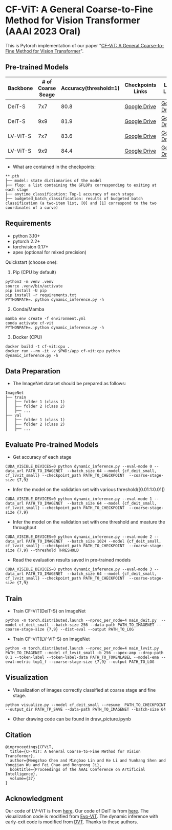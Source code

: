 
# CF-ViT: A General Coarse-to-Fine Method for Vision Transformer (AAAI 2023 Oral)
This is Pytorch implementation of our paper "[CF-ViT: A General Coarse-to-Fine Method for Vision Transformer](https://arxiv.org/abs/2203.03821)".

## Pre-trained Models

|Backbone|# of Coarse Seage|Accuracy(threshold=1)|Checkpoints Links|Logs Links|
|-----|------|-----|-----|-----|
|DeiT-S| 7x7|80.8|[Google Drive](https://drive.google.com/file/d/1b8qU5lTP62Jr_YtEcj2lsJAWkVFZWDWL/view?usp=sharing)|[Google Drive](https://drive.google.com/file/d/1VUndAotIgBVrd9MguFwuw3vZh-rRm0Mj/view?usp=sharing)|
|DeiT-S| 9x9|81.9| [Google Drive](https://drive.google.com/file/d/1m082crS9cWQEHOewnVrYTktXEgorLCNM/view?usp=sharing)|[Google Drive](https://drive.google.com/file/d/1ICZ9M3zgLv6_H3lABB8q_0FvGt3oOjXp/view?usp=sharing)|
|LV-ViT-S| 7x7|83.6| [Google Drive](https://drive.google.com/file/d/1C2pjsLmG7OuiZwR-zy5HHgQIdnZsy8C3/view?usp=sharing)|[Google Drive](https://drive.google.com/file/d/1F-82NHjxG2OaMtJlPUAnoj2nKpgg7ZiP/view?usp=sharing)|
|LV-ViT-S| 9x9|84.4| [Google Drive](https://drive.google.com/file/d/13BBDfWgJrC1_DU96gOVEXphdr1SIm_tH/view?usp=sharing)|[Google Drive](https://drive.google.com/file/d/1ccaf0mk_8zUT2WHdxYPiaG7GSZTGyMKE/view?usp=sharing)|

- What are contained in the checkpoints:

```
**.pth
├── model: state dictionaries of the model
├── flop: a list containing the GFLOPs corresponding to exiting at each stage
├── anytime_classification: Top-1 accuracy of each stage
├── budgeted_batch_classification: results of budgeted batch classification (a two-item list, [0] and [1] correspond to the two coordinates of a curve)

```
## Requirements
- python 3.10+
- pytorch 2.2+
- torchvision 0.17+
- apex (optional for mixed precision)

Quickstart (choose one):

1) Pip (CPU by default)

```
python3 -m venv .venv
source .venv/bin/activate
pip install -U pip
pip install -r requirements.txt
PYTHONPATH=. python dynamic_inference.py -h
```

2) Conda/Mamba

```
mamba env create -f environment.yml
conda activate cf-vit
PYTHONPATH=. python dynamic_inference.py -h
```

3) Docker (CPU)

```
docker build -t cf-vit:cpu .
docker run --rm -it -v $PWD:/app cf-vit:cpu python dynamic_inference.py -h
```


## Data Preparation
- The ImageNet dataset should be prepared as follows:
```
ImageNet
├── train
│   ├── folder 1 (class 1)
│   ├── folder 2 (class 2)
│   ├── ...
├── val
│   ├── folder 1 (class 1)
│   ├── folder 2 (class 2)
│   ├── ...

```

## Evaluate Pre-trained Models
- Get accuracy of each stage
```
CUDA_VISIBLE_DEVICES=0 python dynamic_inference.py --eval-mode 0 --data_url PATH_TO_IMAGENET  --batch_size 64 --model {cf_deit_small, cf_lvvit_small} --checkpoint_path PATH_TO_CHECKPOINT  --coarse-stage-size {7,9} 

```

- Infer the model on the validation set with various threshold([0.01:1:0.01])
```
CUDA_VISIBLE_DEVICES=0 python dynamic_inference.py --eval-mode 1 --data_url PATH_TO_IMAGENET  --batch_size 64 --model {cf_deit_small, cf_lvvit_small} --checkpoint_path PATH_TO_CHECKPOINT  --coarse-stage-size {7,9} 

```

- Infer the model on the validation set with one threshold and meature the throughput

```
CUDA_VISIBLE_DEVICES=0 python dynamic_inference.py --eval-mode 2 --data_url PATH_TO_IMAGENET  --batch_size 1024 --model {cf_deit_small, cf_lvvit_small} --checkpoint_path PATH_TO_CHECKPOINT  --coarse-stage-size {7,9} --threshold THRESHOLD

```

- Read the evaluation results saved in pre-trained models
```
CUDA_VISIBLE_DEVICES=0 python dynamic_inference.py --eval-mode 3 --data_url PATH_TO_IMAGENET  --batch_size 64 --model {cf_deit_small, cf_lvvit_small} --checkpoint_path PATH_TO_CHECKPOINT  --coarse-stage-size {7,9} 

```

## Train
- Train CF-ViT(DeiT-S) on ImageNet 
```
python -m torch.distributed.launch --nproc_per_node=4 main_deit.py  --model cf_deit_small --batch-size 256 --data-path PATH_TO_IMAGENET --coarse-stage-size {7,9} --dist-eval --output PATH_TO_LOG

```

- Train CF-ViT(LV-ViT-S) on ImageNet 
```
python -m torch.distributed.launch --nproc_per_node=4 main_lvvit.py PATH_TO_IMAGENET --model cf_lvvit_small -b 256 --apex-amp --drop-path 0.1 --token-label --token-label-data PATH_TO_TOKENLABEL --model-ema --eval-metric top1_f --coarse-stage-size {7,9} --output PATH_TO_LOG

```



## Visualization
- Visualization of images correctly classified at coarse stage and fine stage.
```
python visualize.py --model cf_deit_small --resume  PATH_TO_CHECKPOINT --output_dir PATH_TP_SAVE --data-path PATH_TO_IMAGENET --batch-size 64 

```
- Other drawing code can be found in draw_picture.ipynb

## Citation
```
@inproceedings{CFViT,
  title={CF-ViT: A General Coarse-to-Fine Method for Vision Transformer},
  author={Mengzhao Chen and Mingbao Lin and Ke Li and Yunhang Shen and Yongjian Wu and Fei Chao and Rongrong Ji},
  booktitle={Proceedings of the AAAI Conference on Artificial Intelligence},
  volume={37}
}
```

## Acknowledgment
Our code of LV-ViT is from [here](https://github.com/zihangJiang/TokenLabeling). Our code of DeiT is from [here](https://github.com/facebookresearch/deitzhe). The visualization code is modified from [Evo-ViT](https://github.com/YifanXu74/Evo-ViT). The dynamic inference with early-exit code is modified from [DVT](https://github.com/blackfeather-wang/Dynamic-Vision-Transformer). Thanks to these authors. 


